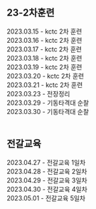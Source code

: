 ## 23-2차훈련
2023.03.15 - kctc 2차 훈련<br>
2023.03.16 - kctc 2차 훈련<br>
2023.03.17 - kctc 2차 훈련<br>
2023.03.18 - kctc 2차 훈련<br>
2023.03.19 - kctc 2차 훈련<br>
2023.03.20 - kctc 2차 훈련<br>
2023.03.21 - kctc 2차 훈련<br>
2023.03.23 - 전장정리<br>
2023.03.29 - 기동타격대 순찰<br>
2023.03.30 - 기동타격대 순찰<br>
<br>

## 전갈교육
2023.04.27 - 전갈교육 1일차<br>
2023.04.28 - 전갈교육 2일차<br>
2023.04.29 - 전갈교육 3일차<br>
2023.04.30 - 전갈교육 4일차<br>
2023.05.01 - 전갈교육 5일차<br>
